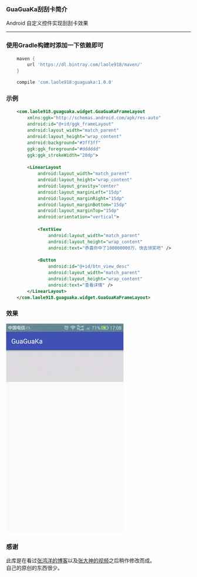 ### GuaGuaKa刮刮卡简介
Android 自定义控件实现刮刮卡效果

****
### 使用Gradle构建时添加一下依赖即可
```groovy
    maven {
        url 'https://dl.bintray.com/laole918/maven/'
    }
```
```groovy
    compile 'com.laole918:guaguaka:1.0.0'
```
### 示例
```xml
    <com.laole918.guaguaka.widget.GuaGuaKaFrameLayout 
        xmlns:ggk="http://schemas.android.com/apk/res-auto"
        android:id="@+id/ggk_frameLayout"
        android:layout_width="match_parent"
        android:layout_height="wrap_content"
        android:background="#3ff3ff"
        ggk:ggk_foreground="#dddddd"
        ggk:ggk_strokeWidth="20dp">

        <LinearLayout
            android:layout_width="match_parent"
            android:layout_height="wrap_content"
            android:layout_gravity="center"
            android:layout_marginLeft="15dp"
            android:layout_marginRight="15dp"
            android:layout_marginBottom="15dp"
            android:layout_marginTop="15dp"
            android:orientation="vertical">

            <TextView
                android:layout_width="match_parent"
                android:layout_height="wrap_content"
                android:text="恭喜你中了100000000万，快去领奖吧" />

            <Button
                android:id="@+id/btn_view_desc"
                android:layout_width="match_parent"
                android:layout_height="wrap_content"
                android:text="查看详情" />
        </LinearLayout>
    </com.laole918.guaguaka.widget.GuaGuaKaFrameLayout>
```
### 效果
![](https://github.com/laole918/GuaGuaKa/raw/master/preview/device-2016-02-29-170906.gif)
### 感谢
此库是在看过[张鸿洋的博客](http://blog.csdn.net/lmj623565791/article/details/40162163 "张鸿洋的博客")以及[张大神的视频](http://www.imooc.com/learn/225 "慕客网")之后稍作修改而成。<br>
自己的原创的东西很少。